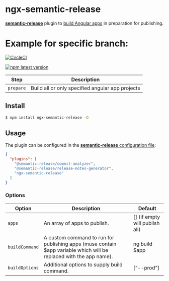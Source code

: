 # ngx-semantic-release

[**semantic-release**](https://github.com/semantic-release/semantic-release) plugin to
[build Angular apps](https://angular.io/cli/build) in preparation for publishing.

# Example for specific branch:
[![CircleCI](https://circleci.com/gh/arenglish/ngx-semantic-release/tree/master.svg?style=svg)](https://circleci.com/gh/arenglish/ngx-semantic-release/tree/master)

[![npm latest version](https://img.shields.io/npm/v/ngx-semantic-release/latest.svg)](https://www.npmjs.com/package/@semantic-release/github)

| Step               | Description                                                                                                                                                                                                                              |
|--------------------|------------------------------------------------------------------------------------------------------------------------------------------------------------------------------------------------------------------------------------------|
| `prepare`          | Build all or only specified angular app projects                                                                                                                        |

## Install

```bash
$ npm install ngx-semantic-release -D
```

## Usage

The plugin can be configured in the [**semantic-release** configuration file](https://github.com/semantic-release/semantic-release/blob/master/docs/usage/configuration.md#configuration):

```json
{
  "plugins": [
    "@semantic-release/commit-analyzer",
    "@semantic-release/release-notes-generator",
    "ngx-semantic-release"
  ]
}
```

### Options

| Option                | Description                                                                                                                                                                                            | Default                                                                                                                                              |
|-----------------------|--------------------------------------------------------------------------------------------------------------------------------------------------------------------------------------------------------|------------------------------------------------------------------------------------------------------------------------------------------------------|
| `apps`                | An array of apps to publish.                                                                                                                                                                           | [] (if empty will publish all)                                                                                                       |
| `buildCommand`        | A custom command to run for publishing apps (muse contain $app variable which will be replaced with the app name).                                                                                     | ng build $app                                                                                                       |
| `buildOptions`        | Additional options to supply build command.                                                                                                                                                            | ["--prod"]                                                                                                 |
